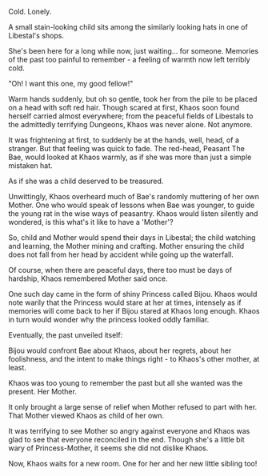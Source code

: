 Cold. Lonely.

A small stain-looking child sits among the similarly looking hats in one of Libestal's shops. 

She's been here for a long while now, just waiting... for someone. Memories of the past too painful to remember - a feeling of warmth now left terribly cold.

"Oh! I want this one, my good fellow!"

Warm hands suddenly, but oh so gentle, took her from the pile to be placed on a head with soft red hair. Though scared at first, Khaos soon found herself carried almost everywhere; from the peaceful fields of Libestals to the admittedly terrifying Dungeons, Khaos was never alone. Not anymore.

It was frightening at first, to suddenly be at the hands, well, head, of a stranger. But that feeling was quick to fade. The red-head, Peasant The Bae, would looked at Khaos warmly, as if she was more than just a simple mistaken hat.

As if she was a child deserved to be treasured. 

Unwittingly, Khaos overheard much of Bae's randomly muttering of her own Mother. One who would speak of lessons when Bae was younger, to guide the young rat in the wise ways of peasantry. Khaos would listen silently and wondered, is this what's it like to have a 'Mother'?


So, child and Mother would spend their days in Libestal; the child watching and learning, the Mother mining and crafting. Mother ensuring the child does not fall from her head by accident while going up the waterfall. 

Of course, when there are peaceful days, there too must be days of hardship, Khaos remembered Mother said once.

One such day came in the form of shiny Princess called Bijou. Khaos would note warily that the Princess would stare at her at times, intensely as if memories will come back to her if Bijou stared at Khaos long enough. Khaos in turn would wonder why the princess looked oddly familiar.

Eventually, the past unveiled itself:

Bijou would confront Bae about Khaos, about her regrets, about her foolishness, and the intent to make things right - to Khaos's other mother, at least.

Khaos was too young to remember the past but all she wanted was the present. Her Mother.

It only brought a large sense of relief when Mother refused to part with her. That Mother viewed Khaos as child of her own.

It was terrifying to see Mother so angry against everyone and Khaos was glad to see that everyone reconciled in the end. Though she's a little bit wary of Princess-Mother, it seems she did not dislike Khaos. 

Now, Khaos waits for a new room. One for her and her new little sibling too!